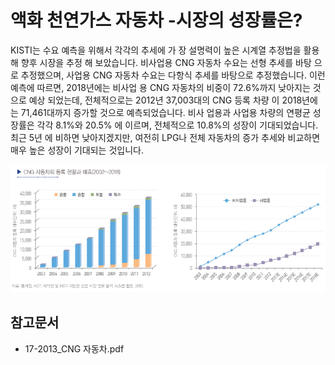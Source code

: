 # 액화 천연가스 자동차 -시장의 성장률은?

KISTI는 수요 예측을 위해서 각각의 추세에 가
장 설명력이 높은 시계열 추정법을 활용해 향후 시장을 추정
해 보았습니다. 비사업용 CNG 자동차 수요는 선형 추세를 바탕
으로 추정했으며, 사업용 CNG 자동차 수요는 다항식 추세를
바탕으로 추정했습니다. 이런 예측에 따르면, 2018년에는 비사업
용 CNG 자동차의 비중이 72.6%까지 낮아지는 것으로 예상
되었는데, 전체적으로는 2012년 37,003대의 CNG 등록 차량
이 2018년에는 71,461대까지 증가할 것으로 예측되었습니다. 비사
업용과 사업용 차량의 연평균 성장률은 각각 8.1%와 20.5%
에 이르며, 전체적으로 10.8%의 성장이 기대되었습니다. 최근 5년
에 비하면 낮아지겠지만, 여전히 LPG나 전체 자동차의 증가
추세와 비교하면 매우 높은 성장이 기대되는 것입니다.

![](./images/액화천연가스자동차_Q14_1_4.PNG)



## 참고문서
- 17-2013_CNG 자동차.pdf
